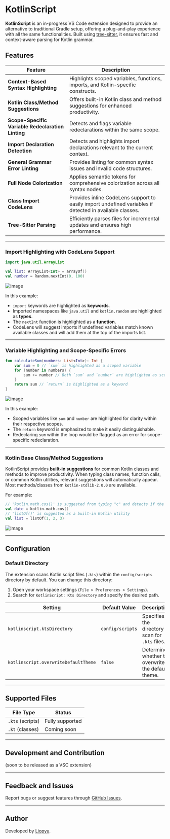 # KotlinScript

**KotlinScript** is an in-progress VS Code extension designed to provide an alternative to traditional Gradle setup, offering a plug-and-play experience with all the same functionalities. Built using [tree-sitter](https://tree-sitter.github.io/), it ensures fast and context-aware parsing for Kotlin grammar.

## Features

| Feature                                     | Description                                                                                           |
|---------------------------------------------|-------------------------------------------------------------------------------------------------------|
| **Context-Based Syntax Highlighting**        | Highlights scoped variables, functions, imports, and Kotlin-specific constructs.                      |
| **Kotlin Class/Method Suggestions**          | Offers built-in Kotlin class and method suggestions for enhanced productivity.                        |
| **Scope-Specific Variable Redeclaration Linting** | Detects and flags variable redeclarations within the same scope.                                         |
| **Import Declaration Detection**             | Detects and highlights import declarations relevant to the current context.                            |
| **General Grammar Error Linting**            | Provides linting for common syntax issues and invalid code structures.                                |
| **Full Node Colorization**                   | Applies semantic tokens for comprehensive colorization across all syntax nodes.                        |
| **Class Import CodeLens**                    | Provides inline CodeLens support to easily import undefined variables if detected in available classes. |
| **Tree-Sitter Parsing**                      | Efficiently parses files for incremental updates and ensures high performance.                        |

---

### Import Highlighting with CodeLens Support

```kotlin
import java.util.ArrayList 

val list: ArrayList<Int> = arrayOf() 
val number = Random.nextInt(0, 100) 
```

<img src="https://i.ibb.co/JWhF8zt7/image.png" alt="image" border="0" />

In this example:  
- `import` keywords are highlighted as **keywords**.  
- Imported namespaces like `java.util` and `kotlin.random` are highlighted as **types**.  
- The `nextInt` function is highlighted as a **function**.  
- CodeLens will suggest imports if undefined variables match known available classes and will add them at the top of the imports list.  

---

### Variable Highlighting and Scope-Specific Errors

```kotlin
fun calculateSum(numbers: List<Int>): Int {
    var sum = 0 // `sum` is highlighted as a scoped variable
    for (number in numbers) {
        sum += number // Both `sum` and `number` are highlighted as scoped variables
    }
    return sum // `return` is highlighted as a keyword
}
```

<img src="https://i.ibb.co/Lsqxn23/image.png" alt="image" border="0" />

In this example:  
- Scoped variables like `sum` and `number` are highlighted for clarity within their respective scopes.  
- The `return` keyword is emphasized to make it easily distinguishable.  
- Redeclaring `sum` within the loop would be flagged as an error for scope-specific redeclaration.  

---

### **Kotlin Base Class/Method Suggestions**

KotlinScript provides **built-in suggestions** for common Kotlin classes and methods to improve productivity. When typing class names, function calls, or common Kotlin utilities, relevant suggestions will automatically appear. Most methods/classes from `kotlin-stdlib-2.0.0` are available.  

For example:  

```kotlin
// 'kotlin.math.cos()' is suggested from typing "c" and detects if the method requires an import & is not already imported via imports
val date = kotlin.math.cos() 
// 'listOf()' is suggested as a built-in Kotlin utility
val list = listOf(1, 2, 3) 
```

<img src="https://i.ibb.co/WN3RTVqG/image.png" alt="image" border="0" />

---

## Configuration

### Default Directory

The extension scans Kotlin script files (`.kts`) within the `config/scripts` directory by default. You can change this directory:

1. Open your workspace settings (`File > Preferences > Settings`).
2. Search for `KotlinScript: Kts Directory` and specify the desired path.

| Setting                      | Default Value      | Description                                                  |
|------------------------------|--------------------|--------------------------------------------------------------|
| `kotlinscript.ktsDirectory`  | `config/scripts`   | Specifies the directory to scan for `.kts` files.            |
| `kotlinscript.overwriteDefaultTheme` | `false` | Determines whether to overwrite the default theme.           |

---

## Supported Files

| File Type       | Status             |
|------------------|--------------------|
| `.kts` (scripts) | Fully supported    |
| `.kt` (classes)  | Coming soon        |

---

## Development and Contribution

(soon to be released as a VSC extension)

---

## Feedback and Issues

Report bugs or suggest features through [GitHub Issues](https://github.com/liopyu/kotlinscriptplugin/issues).

---

## Author

Developed by [Liopyu](https://github.com/Liopyu).

